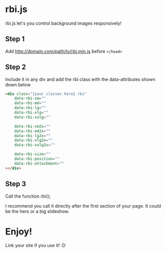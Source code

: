 # rbi.js
rbi.js let's you control background images responsively!

## Step 1
Add http://domain.com/path/to/rbi.min.js before ```</head>```

## Step 2
Include it in any div and add the rbi class with the data-attributes shown down below 
```html
<div class="{your classes here} rbi"
	data-rbi-sm=""
	data-rbi-md=""
	data-rbi-lg=""
	data-rbi-xlg=""
	data-rbi-xxlg=""

	data-rbi-sm2x=""
	data-rbi-md2x=""
	data-rbi-lg2x=""
	data-rbi-xlg2x=""
	data-rbi-xxlg2x=""

	data-rbi-size=""
	data-rbi-position=""
	data-rbi-attachment=""
></div>
```

## Step 3
Call the function rbi();

I recommend you call it directly after the first section of your page. It could be the hero or a big slideshow.

# Enjoy!
Link your site if you use it! :D
